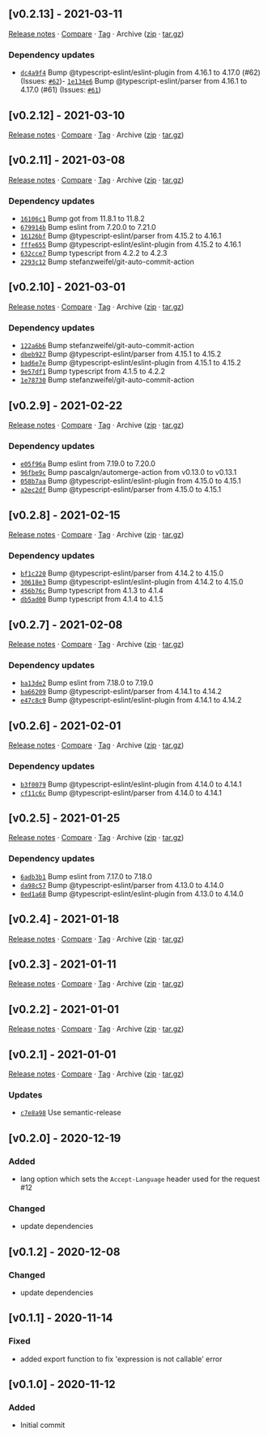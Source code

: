 ## [v0.2.13] - 2021-03-11

[Release notes](https://github.com/BetaHuhn/metadata-scraper/releases/tag/v0.2.13) · [Compare](https://github.com/BetaHuhn/metadata-scraper/compare/v0.2.12...v0.2.13) · [Tag](https://github.com/BetaHuhn/metadata-scraper/tree/v0.2.13) · Archive ([zip](https://github.com/BetaHuhn/metadata-scraper/archive/v0.2.13.zip) · [tar.gz](https://github.com/BetaHuhn/metadata-scraper/archive/v0.2.13.tar.gz))

### Dependency updates

- [`dc4a9f4`](https://github.com/BetaHuhn/metadata-scraper/commit/dc4a9f4)  Bump @typescript-eslint/eslint-plugin from 4.16.1 to 4.17.0 (#62)
(Issues: [`#62`](https://github.com/BetaHuhn/metadata-scraper/issues/62))- [`1e134e6`](https://github.com/BetaHuhn/metadata-scraper/commit/1e134e6)  Bump @typescript-eslint/parser from 4.16.1 to 4.17.0 (#61)
(Issues: [`#61`](https://github.com/BetaHuhn/metadata-scraper/issues/61))

## [v0.2.12] - 2021-03-10

[Release notes](https://github.com/BetaHuhn/metadata-scraper/releases/tag/v0.2.12) · [Compare](https://github.com/BetaHuhn/metadata-scraper/compare/v0.2.11...v0.2.12) · [Tag](https://github.com/BetaHuhn/metadata-scraper/tree/v0.2.12) · Archive ([zip](https://github.com/BetaHuhn/metadata-scraper/archive/v0.2.12.zip) · [tar.gz](https://github.com/BetaHuhn/metadata-scraper/archive/v0.2.12.tar.gz))

## [v0.2.11] - 2021-03-08

[Release notes](https://github.com/BetaHuhn/metadata-scraper/releases/tag/v0.2.11) · [Compare](https://github.com/BetaHuhn/metadata-scraper/compare/v0.2.10...v0.2.11) · [Tag](https://github.com/BetaHuhn/metadata-scraper/tree/v0.2.11) · Archive ([zip](https://github.com/BetaHuhn/metadata-scraper/archive/v0.2.11.zip) · [tar.gz](https://github.com/BetaHuhn/metadata-scraper/archive/v0.2.11.tar.gz))

### Dependency updates

- [`16106c1`](https://github.com/BetaHuhn/metadata-scraper/commit/16106c1)  Bump got from 11.8.1 to 11.8.2
- [`679914b`](https://github.com/BetaHuhn/metadata-scraper/commit/679914b)  Bump eslint from 7.20.0 to 7.21.0
- [`16126bf`](https://github.com/BetaHuhn/metadata-scraper/commit/16126bf)  Bump @typescript-eslint/parser from 4.15.2 to 4.16.1
- [`fffe655`](https://github.com/BetaHuhn/metadata-scraper/commit/fffe655)  Bump @typescript-eslint/eslint-plugin from 4.15.2 to 4.16.1
- [`632cce7`](https://github.com/BetaHuhn/metadata-scraper/commit/632cce7)  Bump typescript from 4.2.2 to 4.2.3
- [`2293c12`](https://github.com/BetaHuhn/metadata-scraper/commit/2293c12)  Bump stefanzweifel/git-auto-commit-action

## [v0.2.10] - 2021-03-01

[Release notes](https://github.com/BetaHuhn/metadata-scraper/releases/tag/v0.2.10) · [Compare](https://github.com/BetaHuhn/metadata-scraper/compare/v0.2.9...v0.2.10) · [Tag](https://github.com/BetaHuhn/metadata-scraper/tree/v0.2.10) · Archive ([zip](https://github.com/BetaHuhn/metadata-scraper/archive/v0.2.10.zip) · [tar.gz](https://github.com/BetaHuhn/metadata-scraper/archive/v0.2.10.tar.gz))

### Dependency updates

- [`122a6b6`](https://github.com/BetaHuhn/metadata-scraper/commit/122a6b6)  Bump stefanzweifel/git-auto-commit-action
- [`dbeb927`](https://github.com/BetaHuhn/metadata-scraper/commit/dbeb927)  Bump @typescript-eslint/parser from 4.15.1 to 4.15.2
- [`bad6e7e`](https://github.com/BetaHuhn/metadata-scraper/commit/bad6e7e)  Bump @typescript-eslint/eslint-plugin from 4.15.1 to 4.15.2
- [`9e57df1`](https://github.com/BetaHuhn/metadata-scraper/commit/9e57df1)  Bump typescript from 4.1.5 to 4.2.2
- [`1e78730`](https://github.com/BetaHuhn/metadata-scraper/commit/1e78730)  Bump stefanzweifel/git-auto-commit-action

## [v0.2.9] - 2021-02-22

[Release notes](https://github.com/BetaHuhn/metadata-scraper/releases/tag/v0.2.9) · [Compare](https://github.com/BetaHuhn/metadata-scraper/compare/v0.2.8...v0.2.9) · [Tag](https://github.com/BetaHuhn/metadata-scraper/tree/v0.2.9) · Archive ([zip](https://github.com/BetaHuhn/metadata-scraper/archive/v0.2.9.zip) · [tar.gz](https://github.com/BetaHuhn/metadata-scraper/archive/v0.2.9.tar.gz))

### Dependency updates

- [`e05f96a`](https://github.com/BetaHuhn/metadata-scraper/commit/e05f96a)  Bump eslint from 7.19.0 to 7.20.0
- [`96fbe9c`](https://github.com/BetaHuhn/metadata-scraper/commit/96fbe9c)  Bump pascalgn/automerge-action from v0.13.0 to v0.13.1
- [`058b7aa`](https://github.com/BetaHuhn/metadata-scraper/commit/058b7aa)  Bump @typescript-eslint/eslint-plugin from 4.15.0 to 4.15.1
- [`a2ec2df`](https://github.com/BetaHuhn/metadata-scraper/commit/a2ec2df)  Bump @typescript-eslint/parser from 4.15.0 to 4.15.1

## [v0.2.8] - 2021-02-15

[Release notes](https://github.com/BetaHuhn/metadata-scraper/releases/tag/v0.2.8) · [Compare](https://github.com/BetaHuhn/metadata-scraper/compare/v0.2.7...v0.2.8) · [Tag](https://github.com/BetaHuhn/metadata-scraper/tree/v0.2.8) · Archive ([zip](https://github.com/BetaHuhn/metadata-scraper/archive/v0.2.8.zip) · [tar.gz](https://github.com/BetaHuhn/metadata-scraper/archive/v0.2.8.tar.gz))

### Dependency updates

- [`bf1c220`](https://github.com/BetaHuhn/metadata-scraper/commit/bf1c220)  Bump @typescript-eslint/parser from 4.14.2 to 4.15.0
- [`30618e3`](https://github.com/BetaHuhn/metadata-scraper/commit/30618e3)  Bump @typescript-eslint/eslint-plugin from 4.14.2 to 4.15.0
- [`456b76c`](https://github.com/BetaHuhn/metadata-scraper/commit/456b76c)  Bump typescript from 4.1.3 to 4.1.4
- [`db5ad00`](https://github.com/BetaHuhn/metadata-scraper/commit/db5ad00)  Bump typescript from 4.1.4 to 4.1.5

## [v0.2.7] - 2021-02-08

[Release notes](https://github.com/BetaHuhn/metadata-scraper/releases/tag/v0.2.7) · [Compare](https://github.com/BetaHuhn/metadata-scraper/compare/v0.2.6...v0.2.7) · [Tag](https://github.com/BetaHuhn/metadata-scraper/tree/v0.2.7) · Archive ([zip](https://github.com/BetaHuhn/metadata-scraper/archive/v0.2.7.zip) · [tar.gz](https://github.com/BetaHuhn/metadata-scraper/archive/v0.2.7.tar.gz))

### Dependency updates

- [`ba13de2`](https://github.com/BetaHuhn/metadata-scraper/commit/ba13de2)  Bump eslint from 7.18.0 to 7.19.0
- [`ba66209`](https://github.com/BetaHuhn/metadata-scraper/commit/ba66209)  Bump @typescript-eslint/parser from 4.14.1 to 4.14.2
- [`e47c8c9`](https://github.com/BetaHuhn/metadata-scraper/commit/e47c8c9)  Bump @typescript-eslint/eslint-plugin from 4.14.1 to 4.14.2

## [v0.2.6] - 2021-02-01

[Release notes](https://github.com/BetaHuhn/metadata-scraper/releases/tag/v0.2.6) · [Compare](https://github.com/BetaHuhn/metadata-scraper/compare/v0.2.5...v0.2.6) · [Tag](https://github.com/BetaHuhn/metadata-scraper/tree/v0.2.6) · Archive ([zip](https://github.com/BetaHuhn/metadata-scraper/archive/v0.2.6.zip) · [tar.gz](https://github.com/BetaHuhn/metadata-scraper/archive/v0.2.6.tar.gz))

### Dependency updates

- [`b3f0079`](https://github.com/BetaHuhn/metadata-scraper/commit/b3f0079)  Bump @typescript-eslint/eslint-plugin from 4.14.0 to 4.14.1
- [`cf11c6c`](https://github.com/BetaHuhn/metadata-scraper/commit/cf11c6c)  Bump @typescript-eslint/parser from 4.14.0 to 4.14.1

## [v0.2.5] - 2021-01-25

[Release notes](https://github.com/BetaHuhn/metadata-scraper/releases/tag/v0.2.5) · [Compare](https://github.com/BetaHuhn/metadata-scraper/compare/v0.2.4...v0.2.5) · [Tag](https://github.com/BetaHuhn/metadata-scraper/tree/v0.2.5) · Archive ([zip](https://github.com/BetaHuhn/metadata-scraper/archive/v0.2.5.zip) · [tar.gz](https://github.com/BetaHuhn/metadata-scraper/archive/v0.2.5.tar.gz))

### Dependency updates

- [`6adb3b1`](https://github.com/BetaHuhn/metadata-scraper/commit/6adb3b1)  Bump eslint from 7.17.0 to 7.18.0
- [`da98c57`](https://github.com/BetaHuhn/metadata-scraper/commit/da98c57)  Bump @typescript-eslint/parser from 4.13.0 to 4.14.0
- [`0ed1a68`](https://github.com/BetaHuhn/metadata-scraper/commit/0ed1a68)  Bump @typescript-eslint/eslint-plugin from 4.13.0 to 4.14.0

## [v0.2.4] - 2021-01-18

[Release notes](https://github.com/BetaHuhn/metadata-scraper/releases/tag/v0.2.4) · [Compare](https://github.com/BetaHuhn/metadata-scraper/compare/v0.2.3...v0.2.4) · [Tag](https://github.com/BetaHuhn/metadata-scraper/tree/v0.2.4) · Archive ([zip](https://github.com/BetaHuhn/metadata-scraper/archive/v0.2.4.zip) · [tar.gz](https://github.com/BetaHuhn/metadata-scraper/archive/v0.2.4.tar.gz))

## [v0.2.3] - 2021-01-11

[Release notes](https://github.com/BetaHuhn/metadata-scraper/releases/tag/v0.2.3) · [Compare](https://github.com/BetaHuhn/metadata-scraper/compare/v0.2.2...v0.2.3) · [Tag](https://github.com/BetaHuhn/metadata-scraper/tree/v0.2.3) · Archive ([zip](https://github.com/BetaHuhn/metadata-scraper/archive/v0.2.3.zip) · [tar.gz](https://github.com/BetaHuhn/metadata-scraper/archive/v0.2.3.tar.gz))

## [v0.2.2] - 2021-01-01

[Release notes](https://github.com/BetaHuhn/metadata-scraper/releases/tag/v0.2.2) · [Compare](https://github.com/BetaHuhn/metadata-scraper/compare/v0.2.1...v0.2.2) · [Tag](https://github.com/BetaHuhn/metadata-scraper/tree/v0.2.2) · Archive ([zip](https://github.com/BetaHuhn/metadata-scraper/archive/v0.2.2.zip) · [tar.gz](https://github.com/BetaHuhn/metadata-scraper/archive/v0.2.2.tar.gz))

## [v0.2.1] - 2021-01-01

[Release notes](https://github.com/BetaHuhn/metadata-scraper/releases/tag/v0.2.1) · [Compare](https://github.com/BetaHuhn/metadata-scraper/compare/v0.2.0...v0.2.1) · [Tag](https://github.com/BetaHuhn/metadata-scraper/tree/v0.2.1) · Archive ([zip](https://github.com/BetaHuhn/metadata-scraper/archive/v0.2.1.zip) · [tar.gz](https://github.com/BetaHuhn/metadata-scraper/archive/v0.2.1.tar.gz))

### Updates

- [`c7e8a98`](https://github.com/BetaHuhn/metadata-scraper/commit/c7e8a98)  Use semantic-release

## [v0.2.0] - 2020-12-19
### Added
- lang option which sets the `Accept-Language` header used for the request #12

### Changed
- update dependencies

## [v0.1.2] - 2020-12-08
### Changed
- update dependencies

## [v0.1.1] - 2020-11-14
### Fixed
- added export function to fix 'expression is not callable' error

## [v0.1.0] - 2020-11-12
### Added
- Initial commit
